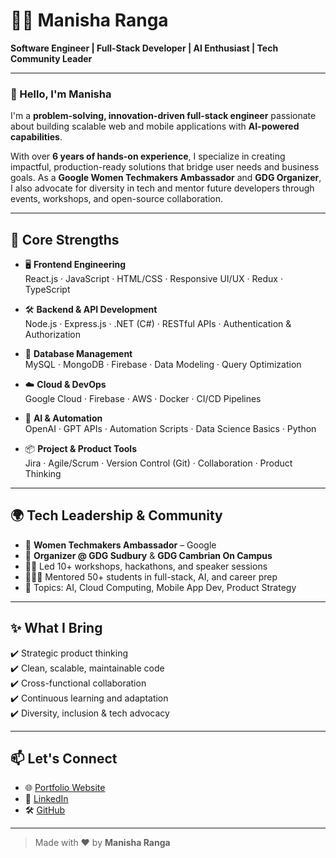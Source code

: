 # 👩‍💻 Manisha Ranga  
**Software Engineer | Full-Stack Developer | AI Enthusiast | Tech Community Leader**  

---

### 👋 Hello, I'm Manisha

I'm a **problem-solving, innovation-driven full-stack engineer** passionate about building scalable web and mobile applications with **AI-powered capabilities**.

With over **6 years of hands-on experience**, I specialize in creating impactful, production-ready solutions that bridge user needs and business goals. As a **Google Women Techmakers Ambassador** and **GDG Organizer**, I also advocate for diversity in tech and mentor future developers through events, workshops, and open-source collaboration.

---

## 🧠 Core Strengths

- 🖥 **Frontend Engineering**  
  React.js · JavaScript · HTML/CSS · Responsive UI/UX · Redux · TypeScript

- 🛠 **Backend & API Development**  
  Node.js · Express.js · .NET (C#) · RESTful APIs · Authentication & Authorization

- 🧪 **Database Management**  
  MySQL · MongoDB · Firebase · Data Modeling · Query Optimization

- ☁️ **Cloud & DevOps**  
  Google Cloud · Firebase · AWS · Docker · CI/CD Pipelines

- 🤖 **AI & Automation**  
  OpenAI · GPT APIs · Automation Scripts · Data Science Basics · Python

- 📦 **Project & Product Tools**  
  Jira · Agile/Scrum · Version Control (Git) · Collaboration · Product Thinking

---

## 🌍 Tech Leadership & Community

- 🧭 **Women Techmakers Ambassador** – Google  
- 📣 **Organizer @ GDG Sudbury** & **GDG Cambrian On Campus**  
- 🧑‍🏫 Led 10+ workshops, hackathons, and speaker sessions  
- 👩🏽‍💻 Mentored 50+ students in full-stack, AI, and career prep  
- 💬 Topics: AI, Cloud Computing, Mobile App Dev, Product Strategy

---

## ✨ What I Bring

✔️ Strategic product thinking  
✔️ Clean, scalable, maintainable code  
✔️ Cross-functional collaboration  
✔️ Continuous learning and adaptation  
✔️ Diversity, inclusion & tech advocacy

---

## 📫 Let's Connect

- 🌐 [Portfolio Website](https://rangamanisha.github.io)  
- 💼 [LinkedIn](https://linkedin.com/in/manisharanga)  
- 🛠 [GitHub](https://github.com/rangamanisha)  
---

> Made with ❤️ by **Manisha Ranga**

<!--
**rangamanisha/rangamanisha** is a ✨ _special_ ✨ repository because its `README.md` (this file) appears on your GitHub profile.

Here are some ideas to get you started:

- 🔭 I’m currently working on ...
- 🌱 I’m currently learning ...
- 👯 I’m looking to collaborate on ...
- 🤔 I’m looking for help with ...
- 💬 Ask me about ...
- 📫 How to reach me: ...
- 😄 Pronouns: ...
- ⚡ Fun fact: ...
-->
